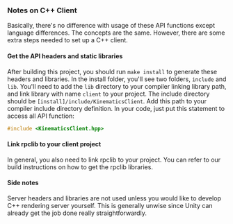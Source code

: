 ### Notes on C++ Client
Basically, there's no difference with usage of these API functions except language differences. The concepts are the same. However, there are some extra steps needed to set up a C++ client. 
#### Get the API headers and static libraries
After building this project, you should run ```make install``` to generate these headers and libraries. In the install folder, you'll see two folders, ```include``` and ```lib```. You'll need to add the ```lib``` directory to your compiler linking library path, and link library with name ```client``` to your project. The include directory should be ```[install]/include/KinematicsClient```. Add this path to your compiler include directory definition. In your code, just put this statement to access all API function:
```c++
#include <KinematicsClient.hpp>
```
#### Link rpclib to your client project
In general, you also need to link rpclib to your project. You can refer to our build instructions on how to get the rpclib libraries.
#### Side notes
Server headers and libraries are not used unless you would like to develop C++ rendering server yourself. This is generally unwise since Unity can already get the job done really straightforwardly. 
